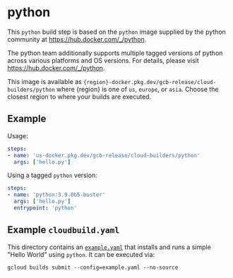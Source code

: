 # python

This `python` build step is based on the `python` image supplied by the python
community at https://hub.docker.com/_/python.

The python team additionally supports multiple tagged versions of python across
various platforms and OS versions.  For details, please visit
https://hub.docker.com/_/python.

This image is available as
`{region}-docker.pkg.dev/gcb-release/cloud-builders/python` where {region} is
one of `us`, `europe`, or `asia`. Choose the closest region to where your builds
are executed.

## Example

Usage:

```yaml
steps:
- name: 'us-docker.pkg.dev/gcb-release/cloud-builders/python'
  args: ['hello.py']
```

Using a tagged `python` version:
```yaml
steps:
- name: 'python:3.9.0b5-buster'
  args: ['hello.py']
  entrypoint: 'python'
```

## Example `cloudbuild.yaml`

This directory contains an [`example.yaml`](example.yaml) that installs and runs
a simple "Hello World" using `python`. It can be executed via:
```
gcloud builds submit --config=example.yaml --no-source
```
